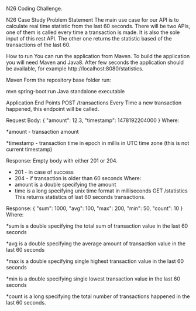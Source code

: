 
N26 Coding Challenge.

N26 Case Study Problem Statement
The main use case for our API is to calculate real time statistic from the last 60 seconds. There will be two APIs, one of them is called every time a transaction is made. It is also the sole input of this rest API. The other one returns the statistic based of the transactions of the last 60.

How to run
You can run the application from Maven. To build the application you will need Maven and Java8. After few seconds the application should be available, for example http://localhost:8080/statistics.

Maven
Form the repository base folder run:

mvn spring-boot:run
Java standalone executable

Application End Points
POST /transactions
Every Time a new transaction happened, this endpoint will be called.

Request Body:
{
"amount": 12.3,
"timestamp": 1478192204000
}
Where:

*amount - transaction amount

*timestamp - transaction time in epoch in millis in UTC time zone (this is not current
timestamp)

Response: Empty body with either 201 or 204.
* 201 - in case of success
* 204 - if transaction is older than 60 seconds
Where:
* amount is a double specifying the amount
* time is a long specifying unix time format in milliseconds
GET /statistics
This returns statistics of last 60 seconds transactions.

Response:
{
"sum": 1000,
"avg": 100,
"max": 200,
"min": 50,
"count": 10
}
Where:

*sum is a double specifying the total sum of transaction value in the last 60 seconds

*avg is a double specifying the average amount of transaction value in the last 60
seconds

*max is a double specifying single highest transaction value in the last 60 seconds

*min is a double specifying single lowest transaction value in the last 60 seconds

*count is a long specifying the total number of transactions happened in the last 60
seconds.
